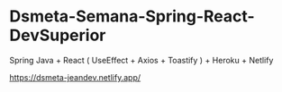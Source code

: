 # Dsmeta-Semana-Spring-React-DevSuperior

Spring Java + React ( UseEffect + Axios + Toastify ) + Heroku + Netlify

https://dsmeta-jeandev.netlify.app/
